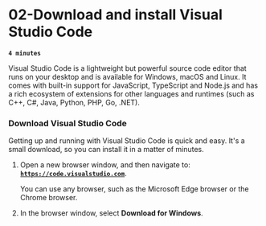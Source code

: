 # 02-Download and install Visual Studio Code

**`4 minutes`**

Visual Studio Code is a lightweight but powerful source code editor that runs on your desktop and is available for Windows, macOS and Linux. It comes with built-in support for JavaScript, TypeScript and Node.js and has a rich ecosystem of extensions for other languages and runtimes (such as C++, C#, Java, Python, PHP, Go, .NET).

### Download Visual Studio Code

Getting up and running with Visual Studio Code is quick and easy. It's a small download, so you can install it in a matter of minutes.

1. Open a new browser window, and then navigate to: [**`https://code.visualstudio.com`**](https://code.visualstudio.com).

     You can use any browser, such as the Microsoft Edge browser or the Chrome browser.

2. In the browser window, select **Download for Windows**.

